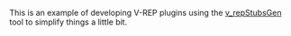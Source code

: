 This is an example of developing V-REP plugins using the [v_repStubsGen](http://github.com/fferri/v_repStubsGen.git) tool to simplify things a little bit.
